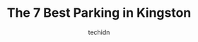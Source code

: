 ---
layout: ampstory
image: https://i0.wp.com/www.auto.or.id/wp-content/uploads/2023/06/chown-memorial-parking-garage-0-kingston-1686326523.jpeg?resize=640,853
author: techidn
featured: false
description: Kingston, Ontario, Canada is a haven for Parking enthusiasts, boasting an impressive array of 7 top-notch establishments. Whether youre a seasoned connoisseur or simply curious to explore t
title: The 7 Best Parking in Kingston
cover:
   title: The 7 Best Parking in Kingston
   subtitle: AUTO.OR.ID
   background: https://www.auto.or.id/wp-content/uploads/2023/06/chown-memorial-parking-garage-0-kingston-1686326523.jpeg

pages: 
 - layout: thirds
   top: <h1>#1 Hanson Memorial Garage</h1>
   bottom: "<p>Good parking for all your kingston downtown needs. Sometimes the meters are a pain with interac, so it doesnt hurt to have some cash, especially when youre in a hurry</p>"
   background: https://www.auto.or.id/wp-content/uploads/2023/06/chown-memorial-parking-garage-1-kingston-1686326525.jpeg
   backgroundblur: true
 - layout: thirds
   top: <h1>#2 Chown Memorial Parking Garage</h1>
   bottom: "<p>Chown Memorial Parking Garage, 197 Brock St, Kingston, ON K7L 1S3, Canada</p>"
   background: https://www.auto.or.id/wp-content/uploads/2023/06/chown-memorial-parking-garage-2-kingston-1686326526.jpeg
   cta:
      link: https://www.auto.or.id/the-7-best-parking-in-kingston/
      text: The 7 Best Parking in Kingston
 - layout: thirds
   top: <h1>#3 Waterfront Lot</h1>
   bottom: "<p>Kingston, ON, Canada</p>"
   background: https://images.unsplash.com/photo-1637005218692-a7e234ffcbf4?ixlib=rb-4.0.3&ixid=MnwxMjA3fDB8MHxwaG90by1wYWdlfHx8fGVufDB8fHx8&auto=format&fit=crop&w=640&h=853&q=80
   cta:
      link: https://www.auto.or.id/the-7-best-parking-in-kingston/
      text: The 7 Best Parking in Kingston
 - layout: thirds
   top: <h1>#4 Drury Lot</h1>
   bottom: "<p>51 Queen St, Kingston, ON K7K 7A9, Canada</p>"
   background: https://images.unsplash.com/photo-1541443131876-44b03de101c5?ixlib=rb-4.0.3&ixid=MnwxMjA3fDB8MHxwaG90by1wYWdlfHx8fGVufDB8fHx8&auto=format&fit=crop&w=640&h=853&q=80
   cta:
      link: https://www.auto.or.id/the-7-best-parking-in-kingston/
      text: The 7 Best Parking in Kingston
 - layout: thirds
   top: <h1>#5 Springer Memorial Lot</h1>
   bottom: "<p>138-140 Queen St, Kingston, ON K7K 1A7, Canada</p>"
   background: https://images.unsplash.com/photo-1630019210269-d0ebeee405f0?ixlib=rb-4.0.3&ixid=MnwxMjA3fDB8MHxwaG90by1wYWdlfHx8fGVufDB8fHx8&auto=format&fit=crop&w=640&h=853&q=80
   cta:
      link: https://www.auto.or.id/the-7-best-parking-in-kingston/
      text: The 7 Best Parking in Kingston
 - layout: thirds
   top: <h1>#6 Upper Robert Bruce Memorial Lot</h1>
   bottom: "<p>7 Montreal St, Kingston, ON K7L 3G7, Canada</p>"
   background: https://images.unsplash.com/photo-1592853625511-ad0edcc69c07?ixlib=rb-4.0.3&ixid=MnwxMjA3fDB8MHxwaG90by1wYWdlfHx8fGVufDB8fHx8&auto=format&fit=crop&w=640&h=853&q=80
   cta:
      link: https://www.auto.or.id/the-7-best-parking-in-kingston/
      text: The 7 Best Parking in Kingston
 - layout: thirds
   top: <h1>#7 Anglin Lot</h1>
   bottom: "<p>1 Bay St, Kingston, ON K7K 1H4, Canada</p>"
   background: https://images.unsplash.com/photo-1639928845095-b2c86c3cde80?ixlib=rb-4.0.3&ixid=MnwxMjA3fDB8MHxwaG90by1wYWdlfHx8fGVufDB8fHx8&auto=format&fit=crop&w=640&h=853&q=80
   cta:
      link: https://www.auto.or.id/the-7-best-parking-in-kingston/
      text: The 7 Best Parking in Kingston
 - layout: thirds
   middle: Continue reading...
   background: https://images.unsplash.com/photo-1629935389411-1bb0ae0d1ffe?ixlib=rb-4.0.3&ixid=MnwxMjA3fDB8MHxwaG90by1wYWdlfHx8fGVufDB8fHx8&auto=format&fit=crop&w=640&h=853&q=80
   cta:
      link: https://www.auto.or.id/the-7-best-parking-in-kingston/
      text: The 7 Best Parking in Kingston

---